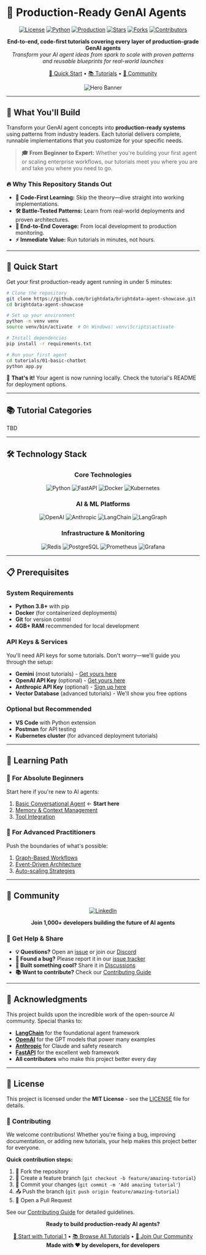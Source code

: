 # 🤖 Production-Ready GenAI Agents

<div align="center">

[![License](https://img.shields.io/badge/License-MIT-blue.svg?style=for-the-badge)](LICENSE)
[![Python](https://img.shields.io/badge/Python-3.8%2B-blue?style=for-the-badge&logo=python&logoColor=white)](https://python.org)
[![Production](https://img.shields.io/badge/Production-Ready-green?style=for-the-badge&logo=docker&logoColor=white)](https://docker.com)
[![Stars](https://img.shields.io/github/stars/brightdata/brightdata-agent-showcase?style=for-the-badge&logo=github)](https://github.com/brightdata/brightdata-agent-showcase/stargazers)
[![Forks](https://img.shields.io/github/forks/brightdata/brightdata-agent-showcase?style=for-the-badge&logo=github)](https://github.com/brightdata/brightdata-agent-showcase/network)
[![Contributors](https://img.shields.io/github/contributors/brightdata/brightdata-agent-showcase?style=for-the-badge&logo=github)](https://github.com/brightdata/brightdata-agent-showcase/graphs/contributors)

**End-to-end, code-first tutorials covering every layer of production-grade GenAI agents**  
*Transform your AI agent ideas from spark to scale with proven patterns and reusable blueprints for real-world launches*

[🚀 Quick Start](#-quick-start) • [📚 Tutorials](#-tutorial-categories) • [🤝 Community](#-community)

![Hero Banner](https://github.com/user-attachments/assets/cd46fd1f-2a84-469b-8aae-cf4e7ede16f6)

</div>

---

## 🎯 What You'll Build

Transform your GenAI agent concepts into **production-ready systems** using patterns from industry leaders. Each tutorial delivers complete, runnable implementations that you customize for your specific needs.

> **🎓 From Beginner to Expert:** Whether you're building your first agent or scaling enterprise workflows, our tutorials meet you where you are and take you where you need to go.

### 🔥 Why This Repository Stands Out

- **📖 Code-First Learning:** Skip the theory—dive straight into working implementations.
- **🛠️ Battle-Tested Patterns:** Learn from real-world deployments and proven architectures.
- **🔄 End-to-End Coverage:** From local development to production monitoring.
- **⚡ Immediate Value:** Run tutorials in minutes, not hours.

---

## 🚀 Quick Start

Get your first production-ready agent running in under 5 minutes:

```bash
# Clone the repository
git clone https://github.com/brightdata/brightdata-agent-showcase.git
cd brightdata-agent-showcase

# Set up your environment
python -m venv venv
source venv/bin/activate  # On Windows: venv\Scripts\activate

# Install dependencies
pip install -r requirements.txt

# Run your first agent
cd tutorials/01-basic-chatbot
python app.py
```

🎉 **That's it!** Your agent is now running locally. Check the tutorial's README for deployment options.

---

## 📚 Tutorial Categories

TBD

---
## 🛠️ Technology Stack

<div align="center">

### **Core Technologies**
![Python](https://img.shields.io/badge/Python-3776AB?style=for-the-badge&logo=python&logoColor=white)
![FastAPI](https://img.shields.io/badge/FastAPI-009688?style=for-the-badge&logo=fastapi&logoColor=white)
![Docker](https://img.shields.io/badge/Docker-2496ED?style=for-the-badge&logo=docker&logoColor=white)
![Kubernetes](https://img.shields.io/badge/Kubernetes-326CE5?style=for-the-badge&logo=kubernetes&logoColor=white)

### **AI & ML Platforms**
![OpenAI](https://img.shields.io/badge/OpenAI-412991?style=for-the-badge&logo=openai&logoColor=white)
![Anthropic](https://img.shields.io/badge/Anthropic-D4A574?style=for-the-badge&logo=anthropic&logoColor=white)
![LangChain](https://img.shields.io/badge/LangChain-1C3C3C?style=for-the-badge&logo=langchain&logoColor=white)
![LangGraph](https://img.shields.io/badge/LangGraph-2E8B57?style=for-the-badge)

### **Infrastructure & Monitoring**
![Redis](https://img.shields.io/badge/Redis-DC382D?style=for-the-badge&logo=redis&logoColor=white)
![PostgreSQL](https://img.shields.io/badge/PostgreSQL-316192?style=for-the-badge&logo=postgresql&logoColor=white)
![Prometheus](https://img.shields.io/badge/Prometheus-E6522C?style=for-the-badge&logo=prometheus&logoColor=white)
![Grafana](https://img.shields.io/badge/Grafana-F46800?style=for-the-badge&logo=grafana&logoColor=white)

</div>

---

## 📋 Prerequisites

### **System Requirements**
- **Python 3.8+** with pip
- **Docker** (for containerized deployments)
- **Git** for version control
- **4GB+ RAM** recommended for local development

### **API Keys & Services**
You'll need API keys for some tutorials. Don't worry—we'll guide you through the setup:

- **Gemini** (most tutorials) - [Get yours here](https://aistudio.google.com/app/apikey)
- **OpenAI API Key** (optional) - [Get yours here](https://platform.openai.com/)
- **Anthropic API Key** (optional) - [Sign up here](https://console.anthropic.com/)
- **Vector Database** (advanced tutorials) - We'll show you free options

### **Optional but Recommended**
- **VS Code** with Python extension
- **Postman** for API testing
- **Kubernetes cluster** (for advanced deployment tutorials)

---

## 📖 Learning Path

### 🎯 **For Absolute Beginners**
Start here if you're new to AI agents:
1. [Basic Conversational Agent](./tutorials/01-basic-chatbot) ← **Start here**
2. [Memory & Context Management](./tutorials/02-memory-context)
3. [Tool Integration](./tutorials/03-tool-integration)

### 🚀 **For Advanced Practitioners**
Push the boundaries of what's possible:
1. [Graph-Based Workflows](./tutorials/06-graph-workflows)
2. [Event-Driven Architecture](./tutorials/05-event-driven)
3. [Auto-scaling Strategies](./tutorials/15-autoscaling)

---

## 🤝 Community

<div align="center">

[![LinkedIn](https://img.shields.io/badge/LinkedIn-0A66C2?style=for-the-badge&logo=linkedin&logoColor=white)](https://www.linkedin.com/company/bright-data)

**Join 1,000+ developers building the future of AI agents**

</div>

### 💬 **Get Help & Share**
- **💡 Questions?** Open an [issue](../../issues) or join our [Discord](https://discord.gg/your-discord)
- **🐛 Found a bug?** Please report it in our [issue tracker](../../issues)
- **🎉 Built something cool?** Share it in [Discussions](../../discussions)
- **📚 Want to contribute?** Check our [Contributing Guide](CONTRIBUTING.md)
---

## 🙏 Acknowledgments

This project builds upon the incredible work of the open-source AI community. Special thanks to:

- **[LangChain](https://github.com/hwchase17/langchain)** for the foundational agent framework
- **[OpenAI](https://openai.com/)** for the GPT models that power many examples
- **[Anthropic](https://www.anthropic.com/)** for Claude and safety research
- **[FastAPI](https://fastapi.tiangolo.com/)** for the excellent web framework
- **All contributors** who make this project better every day

---

## 📄 License

This project is licensed under the **MIT License** - see the [LICENSE](LICENSE) file for details.

### 🤝 **Contributing**

We welcome contributions! Whether you're fixing a bug, improving documentation, or adding new tutorials, your help makes this project better for everyone.

**Quick contribution steps:**
1. 🍴 Fork the repository
2. 🌿 Create a feature branch (`git checkout -b feature/amazing-tutorial`)
3. 💾 Commit your changes (`git commit -m 'Add amazing tutorial'`)
4. 📤 Push the branch (`git push origin feature/amazing-tutorial`)
5. 🔄 Open a Pull Request

See our [Contributing Guide](CONTRIBUTING.md) for detailed guidelines.


<div align="center">

**Ready to build production-ready AI agents?**

[🚀 Start with Tutorial 1](./agents/dev_tools/EasyDocs) • [📚 Browse All Tutorials](#-tutorial-categories) • [🤝 Join Our Community](#-community)
**Made with ❤️ by developers, for developers**

</div>

